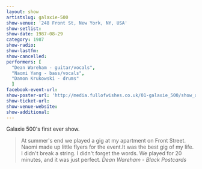 ```yaml
---
layout: show
artistslug: galaxie-500
show-venue: '248 Front St, New York, NY, USA'
show-setlist:
show-date: 1987-08-29
category: 1987
show-radio:
show-lastfm:
show-cancelled:
performers: [
  "Dean Wareham - guitar/vocals",
  "Naomi Yang - bass/vocals",
  "Damon Krukowski - drums"
  ]
facebook-event-url:
show-poster-url: 'http://media.fullofwishes.co.uk/01-galaxie_500/show_assets/1987-08-29/19870829_galaxie500.jpg'
show-ticket-url:
show-venue-website:
show-additional:
---
```

<p>Galaxie 500's first ever show.</p>

<blockquote>At summer's end we played a gig at my apartment on Front Street. Naomi made up little flyers for the event.It was the best gig of my life. I didn't break a string. I didn't forget the words. We played for 20 minutes, and it was just perfect.
<em>Dean Wareham - Black Postcards</em></blockquote>
